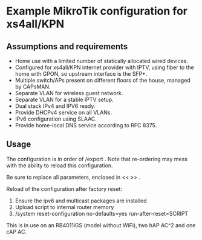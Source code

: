 # Example MikroTik configuration for xs4all/KPN

## Assumptions and requirements

- Home use with a limited number of statically allocated wired devices.
- Configured for xs4all/KPN internet provider with IPTV, using
  fiber to the home with GPON, so upstream interface is the SFP+.
- Multiple switch/APs present on different floors of the house,
  managed by CAPsMAN.
- Separate VLAN for wireless guest network.
- Separate VLAN for a stable IPTV setup.
- Dual stack IPv4 and IPV6 ready.
- Provide DHCPv4 service on all VLANs.
- IPv6 configuration using SLAAC.
- Provide home-local DNS service according to RFC 8375.

## Usage
The configuration is in order of /export . Note that re-ordering
may mess with the ability to reload this configuration.

Be sure to replace all parameters, enclosed in << >> .

Reload of the configuration after factory reset:
1. Ensure the ipv6 and multicast packages are installed
2. Upload script to internal router memory
3. /system reset-configuration no-defaults=yes run-after-reset=SCRIPT

This is in use on an RB4011iGS (model without WiFi), two hAP AC^2 and one cAP AC.
